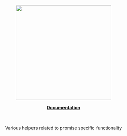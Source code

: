 <p align="center"><a href="https://docs.corets.io"><img src="https://corets.github.io/public/logo-github-readme.svg" width="300"/></a></p>

<p align="center"><b><a href="https://docs.corets.io/helpers/promise-helpers">Documentation</a></b><br/><br/><br/></p>

<p align="center">Various helpers related to promise specific functionality</p>
